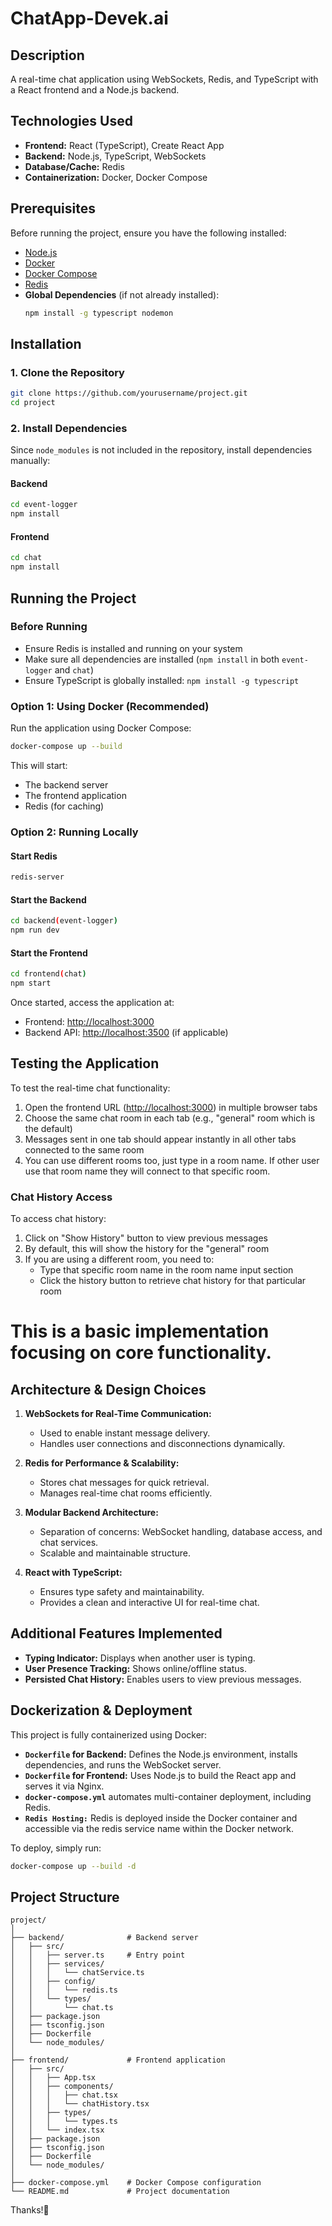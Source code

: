 # ChatApp-Devek.ai

## Description

A real-time chat application using WebSockets, Redis, and TypeScript with a React frontend and a Node.js backend.

## Technologies Used

- **Frontend:** React (TypeScript), Create React App
- **Backend:** Node.js, TypeScript, WebSockets
- **Database/Cache:** Redis
- **Containerization:** Docker, Docker Compose

## Prerequisites

Before running the project, ensure you have the following installed:

- [Node.js](https://nodejs.org/)
- [Docker](https://www.docker.com/)
- [Docker Compose](https://docs.docker.com/compose/install/)
- [Redis](https://redis.io/docs/getting-started/installation/)
- **Global Dependencies** (if not already installed):
  ```sh
  npm install -g typescript nodemon
  ```

## Installation

### 1. Clone the Repository

```sh
git clone https://github.com/yourusername/project.git
cd project
```

### 2. Install Dependencies

Since `node_modules` is not included in the repository, install dependencies manually:

#### Backend

```sh
cd event-logger
npm install
```

#### Frontend

```sh
cd chat
npm install
```

## Running the Project

### Before Running

- Ensure Redis is installed and running on your system
- Make sure all dependencies are installed (`npm install` in both `event-logger` and `chat`)
- Ensure TypeScript is globally installed: `npm install -g typescript`

### Option 1: Using Docker (Recommended)

Run the application using Docker Compose:

```sh
docker-compose up --build
```

This will start:

- The backend server
- The frontend application
- Redis (for caching)

### Option 2: Running Locally

#### Start Redis

```sh
redis-server
```

#### Start the Backend

```sh
cd backend(event-logger)
npm run dev
```

#### Start the Frontend

```sh
cd frontend(chat)
npm start
```

Once started, access the application at:

- Frontend: [http://localhost:3000](http://localhost:3000)
- Backend API: [http://localhost:3500](http://localhost:3500) (if applicable)

## Testing the Application

To test the real-time chat functionality:

1. Open the frontend URL ([http://localhost:3000](http://localhost:3000)) in multiple browser tabs
2. Choose the same chat room in each tab (e.g., "general" room which is the default)
3. Messages sent in one tab should appear instantly in all other tabs connected to the same room
4. You can use different rooms too, just type in a room name. If other user use that room name they will connect to that specific room.

### Chat History Access

To access chat history:

1. Click on "Show History" button to view previous messages
2. By default, this will show the history for the "general" room
3. If you are using a different room, you need to:
   - Type that specific room name in the room name input section
   - Click the history button to retrieve chat history for that particular room

# This is a basic implementation focusing on core functionality.

## Architecture & Design Choices

1. **WebSockets for Real-Time Communication:**
   - Used to enable instant message delivery.
   - Handles user connections and disconnections dynamically.

2. **Redis for Performance & Scalability:**
   - Stores chat messages for quick retrieval.
   - Manages real-time chat rooms efficiently.

3. **Modular Backend Architecture:**
   - Separation of concerns: WebSocket handling, database access, and chat services.
   - Scalable and maintainable structure.

4. **React with TypeScript:**
   - Ensures type safety and maintainability.
   - Provides a clean and interactive UI for real-time chat.

## Additional Features Implemented

- **Typing Indicator:** Displays when another user is typing.
- **User Presence Tracking:** Shows online/offline status.
- **Persisted Chat History:** Enables users to view previous messages.

## Dockerization & Deployment

This project is fully containerized using Docker:

- **`Dockerfile` for Backend:** Defines the Node.js environment, installs dependencies, and runs the WebSocket server.
- **`Dockerfile` for Frontend:** Uses Node.js to build the React app and serves it via Nginx.
- **`docker-compose.yml`** automates multi-container deployment, including Redis.
- **`Redis Hosting:`** Redis is deployed inside the Docker container and accessible via the redis service name within the Docker network.

To deploy, simply run:

```sh
docker-compose up --build -d
```

## Project Structure

```
project/
│
├── backend/              # Backend server
│   ├── src/
│   │   ├── server.ts     # Entry point
│   │   ├── services/
│   │   │   └── chatService.ts
│   │   ├── config/
│   │   │   └── redis.ts
│   │   └── types/
│   │       └── chat.ts
│   ├── package.json
│   ├── tsconfig.json
│   ├── Dockerfile
│   └── node_modules/
│
├── frontend/             # Frontend application
│   ├── src/
│   │   ├── App.tsx
│   │   ├── components/
│   │   │   ├── chat.tsx
│   │   │   └── chatHistory.tsx
│   │   ├── types/
│   │   │   └── types.ts
│   │   └── index.tsx
│   ├── package.json
│   ├── tsconfig.json
│   ├── Dockerfile
│   └── node_modules/
│
├── docker-compose.yml    # Docker Compose configuration
└── README.md             # Project documentation
```

Thanks!🚀
